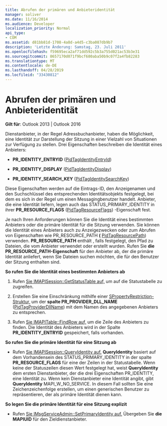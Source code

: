 ```yaml
---
title: Abrufen der primären und Anbieteridentität
manager: soliver
ms.date: 11/16/2014
ms.audience: Developer
localization_priority: Normal
api_type:
- COM
ms.assetid: d81bb81d-1708-4a8d-a4d5-c3ba087db9b7
description: 'Letzte Änderung: Samstag, 23. Juli 2011'
ms.openlocfilehash: f59695eca2af71dd592c5b3a755d021ac53b3e31
ms.sourcegitcommit: 8657170d071f9bcf680aba50b9c07f2a4fb82283
ms.translationtype: MT
ms.contentlocale: de-DE
ms.lasthandoff: 04/28/2019
ms.locfileid: "33430812"
---
```

# <a name="retrieving-primary-and-provider-identity"></a>Abrufen der primären und Anbieteridentität

  
  
**Gilt für**: Outlook 2013 | Outlook 2016 
  
Dienstanbieter, in der Regel Adressbuchanbieter, haben die Möglichkeit, eine Identität zur Darstellung der Sitzung in einer Vielzahl von Situationen zur Verfügung zu stellen. Drei Eigenschaften beschreiben die Identität eines Anbieters:
  
- **PR_IDENTITY_ENTRYID** ([PidTagIdentityEntryId](pidtagidentityentryid-canonical-property.md)) 
    
- **PR_IDENTITY_DISPLAY** ([PidTagIdentityDisplay](pidtagidentitydisplay-canonical-property.md)) 
    
- **PR_IDENTITY_SEARCH_KEY** ([PidTagIdentitySearchKey](pidtagidentitysearchkey-canonical-property.md)) 
    
Diese Eigenschaften werden auf die Eintrags-ID, den Anzeigenamen und den Suchschlüssel des entsprechenden Identitätsobjekts festgelegt, bei dem es sich in der Regel um einen Messagingbenutzer handelt. Anbieter, die eine Identität liefern, legen auch das STATUS_PRIMARY_IDENTITY in ihrer **PR_RESOURCE_FLAGS** ([PidTagResourceFlags](pidtagresourceflags-canonical-property.md)) -Eigenschaft fest.
  
Je nach Ihren Anforderungen können Sie die Identität eines bestimmten Anbieters oder die primäre Identität für die Sitzung verwenden. Sie können die Identität eines Anbieters auch zu Anzeigezwecken oder zum Abrufen von Eigenschaften wie PR_RESOURCE_PATH **(** [PidTagResourcePath](pidtagresourcepath-canonical-property.md)) verwenden. **PR_RESOURCE_PATH** enthält , falls festgelegt, den Pfad zu Dateien, die vom Anbieter verwendet oder erstellt wurden. Rufen Sie **die PR_RESOURCE_PATH-Eigenschaft** für den Anbieter ab, der die primäre Identität anliefert, wenn Sie Dateien suchen möchten, die für den Benutzer der Sitzung enthalten sind. 
  
 **So rufen Sie die Identität eines bestimmten Anbieters ab**
  
1. Rufen [Sie IMAPISession::GetStatusTable auf,](imapisession-getstatustable.md) um auf die Statustabelle zu zugreifen. 
    
2. Erstellen Sie eine Einschränkung mithilfe einer [SPropertyRestriction-Struktur,](spropertyrestriction.md) um der **spalte PR_PROVIDER_DLL_NAME** ([PidTagProviderDllName](pidtagproviderdllname-canonical-property.md)) mit dem Namen des angegebenen Anbieters zu entsprechen. 
    
3. Rufen [Sie IMAPITable::FindRow auf,](imapitable-findrow.md) um die Zeile des Anbieters zu finden. Die Identität des Anbieters wird in der Spalte **PR_IDENTITY_ENTRYID** gespeichert, falls vorhanden. 
    
 **So rufen Sie die primäre Identität für eine Sitzung ab**
  
- Rufen [Sie IMAPISession::QueryIdentity auf.](imapisession-queryidentity.md) **QueryIdentity** basiert auf dem Vorhandensein des STATUS_PRIMARY_IDENTITY in der spalte **PR_RESOURCE_FLAGS** für eine der Zeilen in der Statustabelle. Wenn keine der Statuszeilen diesen Wert festgelegt hat, weist **QueryIdentity** dem ersten Dienstanbieter, der die drei Eigenschaften PR_IDENTITY, eine Identität zu. Wenn kein Dienstanbieter eine Identität angibt, gibt **QueryIdentity** MAPI_W_NO_SERVICE. In diesem Fall sollten Sie eine Zeichenzeichenfolge erstellen, um einen generischen Benutzer zu repräsentieren, der als primäre Identität dienen kann. 
    
 **So legen Sie die primäre Identität für eine Sitzung explizit**
  
- Rufen [Sie IMsgServiceAdmin::SetPrimaryIdentity auf.](imsgserviceadmin-setprimaryidentity.md) Übergeben Sie **die MAPIUID** für den Zieldienstanbieter. 
    

